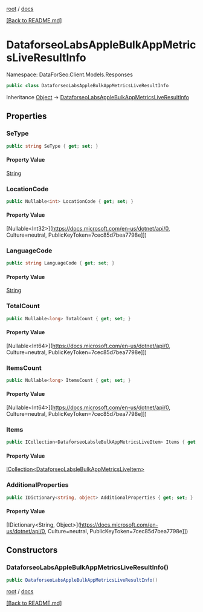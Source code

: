 [root](./../ "root") / [docs](./ "docs")

[[Back to README.md]](./../README.md "[Back to README.md]")

# DataforseoLabsAppleBulkAppMetricsLiveResultInfo

Namespace: DataForSeo.Client.Models.Responses

```csharp
public class DataforseoLabsAppleBulkAppMetricsLiveResultInfo
```

Inheritance [Object](https://docs.microsoft.com/en-us/dotnet/api/Object) → [DataforseoLabsAppleBulkAppMetricsLiveResultInfo](./DataforseoLabsAppleBulkAppMetricsLiveResultInfo.md)

## Properties

### **SeType**

```csharp
public string SeType { get; set; }
```

#### Property Value

[String](https://docs.microsoft.com/en-us/dotnet/api/String)<br>

### **LocationCode**

```csharp
public Nullable<int> LocationCode { get; set; }
```

#### Property Value

[Nullable&lt;Int32&gt;](https://docs.microsoft.com/en-us/dotnet/api/0, Culture=neutral, PublicKeyToken=7cec85d7bea7798e]])<br>

### **LanguageCode**

```csharp
public string LanguageCode { get; set; }
```

#### Property Value

[String](https://docs.microsoft.com/en-us/dotnet/api/String)<br>

### **TotalCount**

```csharp
public Nullable<long> TotalCount { get; set; }
```

#### Property Value

[Nullable&lt;Int64&gt;](https://docs.microsoft.com/en-us/dotnet/api/0, Culture=neutral, PublicKeyToken=7cec85d7bea7798e]])<br>

### **ItemsCount**

```csharp
public Nullable<long> ItemsCount { get; set; }
```

#### Property Value

[Nullable&lt;Int64&gt;](https://docs.microsoft.com/en-us/dotnet/api/0, Culture=neutral, PublicKeyToken=7cec85d7bea7798e]])<br>

### **Items**

```csharp
public ICollection<DataforseoLabsleBulkAppMetricsLiveItem> Items { get; set; }
```

#### Property Value

[ICollection&lt;DataforseoLabsleBulkAppMetricsLiveItem&gt;](./DataforseoLabsleBulkAppMetricsLiveItem.md)<br>

### **AdditionalProperties**

```csharp
public IDictionary<string, object> AdditionalProperties { get; set; }
```

#### Property Value

[IDictionary&lt;String, Object&gt;](https://docs.microsoft.com/en-us/dotnet/api/0, Culture=neutral, PublicKeyToken=7cec85d7bea7798e]])<br>

## Constructors

### **DataforseoLabsAppleBulkAppMetricsLiveResultInfo()**

```csharp
public DataforseoLabsAppleBulkAppMetricsLiveResultInfo()
```

[root](./../ "root") / [docs](./ "docs")

[[Back to README.md]](./../README.md "[Back to README.md]")